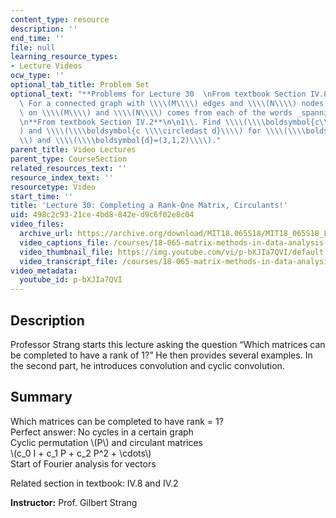 ```yaml
---
content_type: resource
description: ''
end_time: ''
file: null
learning_resource_types:
- Lecture Videos
ocw_type: ''
optional_tab_title: Problem Set
optional_text: "**Problems for Lecture 30  \nFrom textbook Section IV.8**\n\n3\\.\
  \ For a connected graph with \\\\(M\\\\) edges and \\\\(N\\\\) nodes, what requirement\
  \ on \\\\(M\\\\) and \\\\(N\\\\) comes from each of the words _spanning tree_?\n\
  \n**From textbook Section IV.2**\n\n1\\. Find \\\\(\\\\boldsymbol{c\\\\ast d}\\\\\
  ) and \\\\(\\\\boldsymbol{c \\\\circledast d}\\\\) for \\\\(\\\\boldsymbol{c}=(2,1,3)\\\
  \\) and \\\\(\\\\boldsymbol{d}=(3,1,2)\\\\)."
parent_title: Video Lectures
parent_type: CourseSection
related_resources_text: ''
resource_index_text: ''
resourcetype: Video
start_time: ''
title: 'Lecture 30: Completing a Rank-One Matrix, Circulants!'
uid: 498c2c93-21ce-4bd8-842e-d9c6f02e8c04
video_files:
  archive_url: https://archive.org/download/MIT18.065S18/MIT18_065S18_Lecture30_300k.mp4
  video_captions_file: /courses/18-065-matrix-methods-in-data-analysis-signal-processing-and-machine-learning-spring-2018/cd3d1abff4115a7cbff4d9c2fafb6a5a_p-bXJIa7QVI.vtt
  video_thumbnail_file: https://img.youtube.com/vi/p-bXJIa7QVI/default.jpg
  video_transcript_file: /courses/18-065-matrix-methods-in-data-analysis-signal-processing-and-machine-learning-spring-2018/6c9f30071c8710266271fd85880c0262_p-bXJIa7QVI.pdf
video_metadata:
  youtube_id: p-bXJIa7QVI
---
```


Description
-----------

Professor Strang starts this lecture asking the question “Which matrices can be completed to have a rank of 1?” He then provides several examples. In the second part, he introduces convolution and cyclic convolution.

Summary
-------

Which matrices can be completed to have rank = 1?  
Perfect answer: No cycles in a certain graph  
Cyclic permutation \\(P\\) and circulant matrices  
\\(c\_0 I + c\_1 P + c\_2 P^2 + \\cdots\\)  
Start of Fourier analysis for vectors

Related section in textbook: IV.8 and IV.2

**Instructor:** Prof. Gilbert Strang



